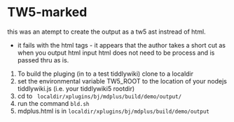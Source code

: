 TW5-marked
==============
this was an atempt to create the output as a tw5 ast instread of html. 
- it fails with the html tags - it appears that the author takes a short cut as when you output html input html does not need to be process and is passed thru as is.

1. To build the pluging (in to a test tiddlywiki) clone to a localdir
2. set the environmental variable TW5_ROOT to the location of your nodejs tiddlywiki.js (i.e. your tiddlywiki5 rootdir)
3. cd to ` localdir/xplugins/bj/mdplus/build/demo/output/`
4. run the command `bld.sh`
5. mdplus.html is in `localdir/xplugins/bj/mdplus/build/demo/output`
